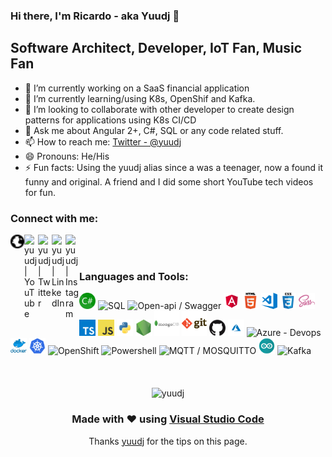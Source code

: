 ### Hi there, I'm Ricardo - aka Yuudj 🤘

## Software Architect, Developer, IoT Fan, Music Fan

- 🔭 I’m currently working on a SaaS financial application
- 🌱 I’m currently learning/using K8s, OpenShif and Kafka.
- 👯 I’m looking to collaborate with other developer to create design patterns for applications using K8s CI/CD
- 💬 Ask me about Angular 2+, C#, SQL or any code related stuff.
- 📫 How to reach me: [Twitter - @yuudj](https://twitter.com/yuudj)
- 😄 Pronouns: He/His
- ⚡ Fun facts: Using the yuudj alias since a was a teenager, now a found it funny and original. A friend and I did some short YouTube tech videos for fun.

### Connect with me:

[<img align="left" alt="yuudj.com" width="22px" src="https://raw.githubusercontent.com/iconic/open-iconic/master/svg/globe.svg" />][website]
[<img align="left" alt="yuudj | YouTube" width="22px" src="https://cdn.jsdelivr.net/npm/simple-icons@v3/icons/youtube.svg" />][youtube]
[<img align="left" alt="yuudj | Twitter" width="22px" src="https://cdn.jsdelivr.net/npm/simple-icons@v3/icons/twitter.svg" />][twitter]
[<img align="left" alt="yuudj | LinkedIn" width="22px" src="https://cdn.jsdelivr.net/npm/simple-icons@v3/icons/linkedin.svg" />][linkedin]

[<img align="left" alt="yuudj | Instagram" width="22px" src="https://cdn.jsdelivr.net/npm/simple-icons@v3/icons/instagram.svg" />][instagram]

<br/>
<br/>

### Languages and Tools:

<div style="flex-wrap: wrap;align-items: flex-start;">

<img  alt="C-Sharp" width="26px" src="https://raw.githubusercontent.com/github/explore/80688e429a7d4ef2fca1e82350fe8e3517d3494d/topics/csharp/csharp.png" />

<img alt="SQL" width="26px" s src="https://img.icons8.com/color/48/000000/microsoft-sql-server.png"/>

<img alt="Open-api / Swagger" width="26px" src="https://avatars3.githubusercontent.com/u/16343502?v=3&s=200" />

<img alt="AngularJS / Angualr 2+" width="26px" src="https://raw.githubusercontent.com/github/explore/80688e429a7d4ef2fca1e82350fe8e3517d3494d/topics/angular/angular.png" />

<img alt="HTML5" width="26px" src="https://raw.githubusercontent.com/github/explore/80688e429a7d4ef2fca1e82350fe8e3517d3494d/topics/html/html.png" />

<img alt="Visual Studio Code" width="26px" src="https://raw.githubusercontent.com/github/explore/80688e429a7d4ef2fca1e82350fe8e3517d3494d/topics/visual-studio-code/visual-studio-code.png" />

<img alt="CSS3" width="26px" src="https://raw.githubusercontent.com/github/explore/80688e429a7d4ef2fca1e82350fe8e3517d3494d/topics/css/css.png" />

<img alt="Sass" width="26px" src="https://raw.githubusercontent.com/github/explore/80688e429a7d4ef2fca1e82350fe8e3517d3494d/topics/sass/sass.png" />

<img alt="Typescript" width="26px" src="https://raw.githubusercontent.com/github/explore/80688e429a7d4ef2fca1e82350fe8e3517d3494d/topics/typescript/typescript.png" />

<img alt="JavaScript" width="26px" src="https://raw.githubusercontent.com/github/explore/80688e429a7d4ef2fca1e82350fe8e3517d3494d/topics/javascript/javascript.png" />

<img alt="Python" width="26px" src="https://raw.githubusercontent.com/github/explore/80688e429a7d4ef2fca1e82350fe8e3517d3494d/topics/python/python.png" />

<img alt="Node.js" width="26px" src="https://raw.githubusercontent.com/github/explore/80688e429a7d4ef2fca1e82350fe8e3517d3494d/topics/nodejs/nodejs.png" />

<img alt="MongoDB" width="40px" src="https://raw.githubusercontent.com/github/explore/80688e429a7d4ef2fca1e82350fe8e3517d3494d/topics/mongodb/mongodb.png" />

<img alt="Git" width="40px" src="https://raw.githubusercontent.com/github/explore/80688e429a7d4ef2fca1e82350fe8e3517d3494d/topics/git/git.png" />

<img alt="GitHub" width="26px" src="https://raw.githubusercontent.com/github/explore/78df643247d429f6cc873026c0622819ad797942/topics/github/github.png" />

<img alt="Azure" width="26px" src="https://raw.githubusercontent.com/github/explore/78df643247d429f6cc873026c0622819ad797942/topics/azure/azure.png" />

<img alt="Azure - Devops" width="26px" src="https://user-images.githubusercontent.com/17548538/52172149-6e1c7c80-2748-11e9-814f-fb4319a84a9b.png" />

<img alt="docker" width="26px" src="https://raw.githubusercontent.com/github/explore/80688e429a7d4ef2fca1e82350fe8e3517d3494d/topics/docker/docker.png"  />

<img alt="Kubernetes" width="26px" src="https://raw.githubusercontent.com/github/explore/80688e429a7d4ef2fca1e82350fe8e3517d3494d/topics/kubernetes/kubernetes.png"  />

<img alt="OpenShift" width="26px" src="https://upload.wikimedia.org/wikipedia/commons/3/3a/OpenShift-LogoType.svg"  />

<img alt="Powershell" width="26px" src="https://img.icons8.com/color/48/000000/powershell.png" />

<img alt="MQTT / MOSQUITTO" width="100px" src="https://mosquitto.org/images/mosquitto-text-side-28.png" />

<img alt="Arduino" width="26px" src="https://raw.githubusercontent.com/github/explore/80688e429a7d4ef2fca1e82350fe8e3517d3494d/topics/arduino/arduino.png"  />

<img alt="Kafka" width="26px" src="https://upload.wikimedia.org/wikipedia/commons/0/0a/Apache_kafka-icon.svg"  />
</div>
<br />
<br />

<br />

<div align="center">
<img src="https://komarev.com/ghpvc/?username=yuudj&label=Views&color=blue&style=plastic" alt="yuudj" />
<br/>

### Made with ❤️ using [Visual Studio Code](https://code.visualstudio.com/)

Thanks [yuudj](https://github.com/yuudj) for the tips on this page.

</div>

[website]: https://yuudj.github.io/
[twitter]: https://twitter.com/yuudj
[youtube]: https://www.youtube.com/channel/UCnM5tOkZ63UHEOsw99nZD8g
[instagram]: https://instagram.com/yuudj
[linkedin]: https://linkedin.com/in/yuudj
